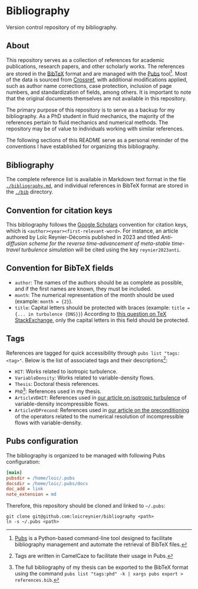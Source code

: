 # Bibliography

Version control repository of my bibliography.

## About

This repository serves as a collection of references for
academic publications,
research papers,
and other scholarly works.
The references are stored in the [BibTeX] format
and are managed with the [Pubs] tool[^1].
Most of the data is sourced from [Crossref],
with additional modifications applied,
such as author name corrections,
case protection,
inclusion of page numbers,
and standardization of fields,
among others.
It is important to note that the original documents themselves
are not available in this repository.

The primary purpose of this repository is to serve as
a backup for my bibliography.
As a PhD student in fluid mechanics,
the majority of the references pertain to fluid mechanics
and numerical methods.
The repository may be of value to individuals
working with similar references.

The following sections of this README serve
as a personal reminder of
the conventions I have established for organizing this bibliography.

[^1]:
    [Pubs] is a Python-based command-line tool
    designed to facilitate bibliography management
    and automate the retrieval of BibTeX files.

[bibtex]: https://www.bibtex.com/g/bibtex-format
[crossref]: https://www.crossref.org
[pubs]: https://github.com/pubs/pubs

## Bibliography

The complete reference list is available in Markdown text format
in the file [`./bibliography.md`](./bibliography.md),
and individual references in BibTeX format
are stored in the [`./bib`](./bib/) directory.

## Convention for citation keys

This bibliography follows the [Google Scholars] convention for citation keys,
which is `<author><year><first-relevant-word>`.
For instance,
an article authored by Loïc Reynier-Décomis
published in 2023
and titled
_Anti-diffusion scheme for the reverse time-advancement
of meta-stable time-travel turbulence simulation_
will be cited using the key `reynier2023anti`.

[google scholars]: https://scholar.google.com

## Convention for BibTeX fields

- `author`: The names of the authors should be as complete as possible,
  and if the first names are known, they must be included.
- `month`: The numerical representation of the month should be used
  (example: `month = {2}`).
- `title`: Capital letters should be protected with braces
  (example: `title = {... in turbulence {DNS}}`)
  According to [this question on TeX StackExchange][capitalProtection],
  only the capital letters in this field should be protected.

[capitalProtection]: https://tex.stackexchange.com/questions/10772

## Tags

References are tagged for quick accessibility through `pubs list "tags:<tag>"`.
Below is the list of associated tags and their descriptions[^2]:

- `HIT`: Works related to isotropic turbulence.
- `VariableDensity`: Works related to variable-density flows.
- `Thesis`: Doctoral thesis references.
- `PhD`[^3]: References used in my thesis.
- `ArticleVDHIT`: References used in
  [our article on isotropic turbulence][articleVDHIT]
  of variable-density incompressible flows.
- `ArticleVDPrecond`: References used in
  [our article on the preconditioning][articleVDPrecond]
  of the operators related to the numerical resolution of incompressible flows
  with variable-density.

[^2]: Tags are written in CamelCaze to facilitate their usage in Pubs.
[^3]:
    The full bibliography of my thesis can be exported to the BibTeX format
    using the command
    `pubs list "tags:phd" -k | xargs pubs export > references.bib`.

[articleVDHIT]: ./bib/reynier2023isotropic.bib
[articleVDPrecond]: ./bib/reynier2023preconditioning.bib

## Pubs configuration

The bibliography is organized
to be managed with following Pubs configuration:

```ini
[main]
pubsdir = /home/loic/.pubs
docsdir = /home/loic/.pubs/docs
doc_add = link
note_extension = md
```

Therefore,
this repository should be cloned and linked to `~/.pubs`:

```shell
git clone git@github.com:loicreynier/bibliography <path>
ln -s ~/.pubs <path>
```
